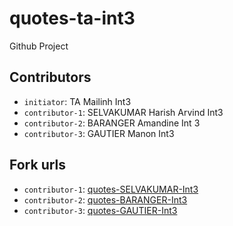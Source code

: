 # quotes-ta-int3
Github Project

## Contributors
- `initiator`: TA Mailinh Int3
- `contributor-1`: SELVAKUMAR Harish Arvind Int3
- `contributor-2`: BARANGER Amandine Int 3 
- `contributor-3`: GAUTIER Manon Int3

## Fork urls
- `contributor-1`: [quotes-SELVAKUMAR-Int3](https://github.com/ROCKING-HARISH/quotes-sha-int3)
- `contributor-2`: [quotes-BARANGER-Int3](https://github.com/AmandineBaranger/quotes-Baranger-int3)
- `contributor-3`: [quotes-GAUTIER-Int3](https://github.com/ManonKayak/quotes-gautier-int3)
